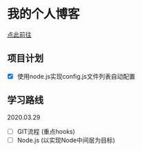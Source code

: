 # 我的个人博客

[点此前往](https://cathe-zhang.github.io/blog)

## 项目计划

- [x] 使用node.js实现config.js文件列表自动配置

## 学习路线

2020.03.29 

- [ ] GIT流程 (重点hooks)
- [ ] Node.js (以实现Node中间层为目标)
